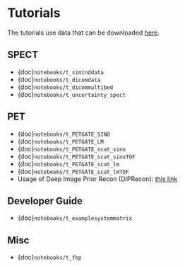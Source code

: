 # Tutorials
The tutorials use data that can be downloaded [here](https://drive.google.com/drive/folders/1dUBC1EbUgEH-Cug-oWIS7Yy_tpAqhe4j?usp=sharing).

## SPECT
* {doc}`notebooks/t_siminddata`
* {doc}`notebooks/t_dicomdata`
* {doc}`notebooks/t_dicommultibed`
* {doc}`notebooks/t_uncertainty_spect`

## PET
* {doc}`notebooks/t_PETGATE_SINO`
* {doc}`notebooks/t_PETGATE_LM`
* {doc}`notebooks/t_PETGATE_scat_sino`
* {doc}`notebooks/t_PETGATE_scat_sinoTOF`
* {doc}`notebooks/t_PETGATE_scat_lm`
* {doc}`notebooks/t_PETGATE_scat_lmTOF`
* Usage of Deep Image Prior Recon (DIPRecon): [this link](https://github.com/lukepolson/PyTomographyPETDIPExample)

## Developer Guide
* {doc}`notebooks/t_examplesystemmatrix`

## Misc
* {doc}`notebooks/t_fbp`
